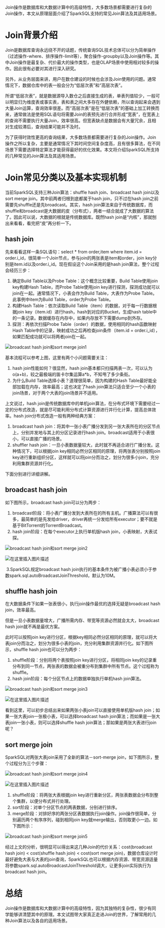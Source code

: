 Join操作是数据库和大数据计算中的高级特性，大多数场景都需要进行复杂的Join操作，本文从原理层面介绍了SparkSQL支持的常见Join算法及其适用场景。

# Join背景介绍

Join是数据库查询永远绕不开的话题，传统查询SQL技术总体可以分为简单操作（过滤操作-where、排序操作-limit等），聚合操作-groupby以及Join操作等。其中Join操作是最复杂、代价最大的操作类型，也是OLAP场景中使用相对较多的操作。因此很有必要对其进行深入研究。

另外，从业务层面来讲，用户在数仓建设的时候也会涉及Join使用的问题。通常情况下，数据仓库中的表一般会分为“低层次表”和“高层次表”。

所谓“低层次表”，就是数据源导入数仓之后直接生成的表，单表列值较少，一般可以明显归为维度表或事实表，表和表之间大多存在外健依赖，所以查询起来会遇到大量Join运算，查询效率很差。而“高层次表”是在“低层次表”的基础上加工转换而来，通常做法是使用SQL语句将需要Join的表预先进行合并形成“宽表”，在宽表上的查询不需要执行大量Join，效率很高。但宽表缺点是数据会有大量冗余，且相对生成较滞后，查询结果可能并不及时。

为了获得时效性更高的查询结果，大多数场景都需要进行复杂的Join操作。Join操作之所以复杂，主要是通常情况下其时间空间复杂度高，且有很多算法，在不同场景下需要选择特定算法才能获得最好的优化效果。本文将介绍SparkSQL所支持的几种常见的Join算法及其适用场景。

# Join常见分类以及基本实现机制

当前SparkSQL支持三种Join算法：shuffle hash join、broadcast hash join以及sort merge join。其中前两者归根到底都属于hash join，只不过在hash join之前需要先shuffle还是先broadcast。其实，hash join算法来自于传统数据库，而shuffle和broadcast是大数据的皮（分布式），两者一结合就成了大数据的算法了。因此可以说，大数据的根就是传统数据库。既然hash join是“内核”，那就刨出来看看，看完把“皮”再分析一下。

## hash join

先来看看这样一条SQL语句：select * from order,item where item.id = order.i_id，很简单一个Join节点，参与join的两张表是item和order，join key分别是item.id以及order.i_id。现在假设这个Join采用的是hash join算法，整个过程会经历三步：

1. 确定Build Table以及Probe Table：这个概念比较重要，Build Table使用join key构建Hash Table，而Probe Table使用join key进行探测，探测成功就可以join在一起。通常情况下，小表会作为Build Table，大表作为Probe Table。此事例中item为Build Table，order为Probe Table。
2. 构建Hash Table：依次读取Build Table（item）的数据，对于每一行数据根据join key（item.id）进行hash，hash到对应的Bucket，生成hash table中的一条记录。数据缓存在内存中，如果内存放不下需要dump到外存。
3. 探测：再依次扫描Probe Table（order）的数据，使用相同的hash函数映射Hash Table中的记录，映射成功之后再检查join条件（item.id = order.i_id），如果匹配成功就可以将两者join在一起。

![broadcast hash join和sort merge join1](https://res-static.hc-cdn.cn/fms/img/ff457c7ca7c11728770a10c21030b8c11603447822699.png)

基本流程可以参考上图，这里有两个小问题需要关注：

1. hash join性能如何？很显然，hash join基本都只扫描两表一次，可以认为o(a+b)，较之最极端的笛卡尔集运算a*b，不知甩了多少条街。
2. 为什么Build Table选择小表？道理很简单，因为构建的Hash Table最好能全部加载在内存，效率最高；这也决定了hash join算法只适合至少一个小表的join场景，对于两个大表的join场景并不适用。

上文说过，hash join是传统数据库中的单机join算法，在分布式环境下需要经过一定的分布式改造，就是尽可能利用分布式计算资源进行并行化计算，提高总体效率。hash join分布式改造一般有两种经典方案：







1. broadcast hash join：将其中一张小表广播分发到另一张大表所在的分区节点上，分别并发地与其上的分区记录进行hash join。broadcast适用于小表很小，可以直接广播的场景。
2. shuffler hash join：一旦小表数据量较大，此时就不再适合进行广播分发。这种情况下，可以根据join key相同必然分区相同的原理，将两张表分别按照join key进行重新组织分区，这样就可以将join分而治之，划分为很多小join，充分利用集群资源并行化。

下面分别进行详细讲解。

## broadcast hash join

如下图所示，broadcast hash join可以分为两步：

1. broadcast阶段：将小表广播分发到大表所在的所有主机。广播算法可以有很多，最简单的是先发给driver，driver再统一分发给所有executor；要不就是基于BitTorrent的TorrentBroadcast。
2. hash join阶段：在每个executor上执行单机版hash join，小表映射，大表试探。

![broadcast hash join和sort merge join2](https://res-static.hc-cdn.cn/fms/img/a0ffa9918653edf709c5b05b4e8502cf1603447822699.png)

![在这里插入图片描述](https://www.pianshen.com/images/234/d24a4988ffafaad1e78da41d0ea1c082.png)

​    3.SparkSQL规定broadcast hash join执行的基本条件为被广播小表必须小于参数spark.sql.autoBroadcastJoinThreshold，默认为10M。

## shuffle hash join

在大数据条件下如果一张表很小，执行join操作最优的选择无疑是broadcast hash join，效率最高。

但是一旦小表数据量增大，广播所需内存、带宽等资源必然就会太大，broadcast hash join就不再是最优方案。

此时可以按照join key进行分区，根据key相同必然分区相同的原理，就可以将大表join分而治之，划分为很多小表的join，充分利用集群资源并行化。如下图所示，shuffle hash join也可以分为两步：

1. shuffle阶段：分别将两个表按照join key进行分区，将相同join key的记录重分布到同一节点，两张表的数据会被重分布到集群中所有节点。这个过程称为shuffle。
2. hash join阶段：每个分区节点上的数据单独执行单机hash join算法。

![broadcast hash join和sort merge join3](https://res-static.hc-cdn.cn/fms/img/67c8fa0746a0a7694b49614e8e27aacc1603447822699.png)

![在这里插入图片描述](https://www.pianshen.com/images/897/1f64def696b75da43c2b1baac837b9c1.png)

看到这里，可以初步总结出来如果两张小表join可以直接使用单机版hash join；如果一张大表join一张极小表，可以选择broadcast hash join算法；而如果是一张大表join一张小表，则可以选择shuffle hash join算法；那如果是两张大表进行join呢？

## sort merge join

SparkSQL对两张大表join采用了全新的算法－sort-merge join，如下图所示，整个过程分为三个步骤：

![broadcast hash join和sort merge join4](https://res-static.hc-cdn.cn/fms/img/746a7ba985f3463e88f4c1fb4926829a1603447822699.png)

![在这里插入图片描述](https://www.pianshen.com/images/538/7ab21daa31169dc0d5cf8dd672f45a42.png)

1. shuffle阶段：将两张大表根据join key进行重新分区，两张表数据会分布到整个集群，以便分布式并行处理。
2. sort阶段：对单个分区节点的两表数据，分别进行排序。
3. merge阶段：对排好序的两张分区表数据执行join操作。join操作很简单，分别遍历两个有序序列，碰到相同join key就merge输出，否则取更小一边。如下图所示：

![broadcast hash join和sort merge join5](https://res-static.hc-cdn.cn/fms/img/463348bb680e9fbf6a81b5990b627a911603447822700.png)

经过上文的分析，很明显可以得出来这几种Join的代价关系：cost(broadcast hash join) < cost(shuffle hash join) < cost(sort merge join)，数据仓库设计时最好避免大表与大表的join查询，SparkSQL也可以根据内存资源、带宽资源适量将参数spark.sql.autoBroadcastJoinThreshold调大，让更多join实际执行为broadcast hash join。

# 总结

Join操作是数据库和大数据计算中的高级特性，因为其独特的复杂性，很少有同学能够讲清楚其中的原理。本文试图带大家真正走进Join的世界，了解常用的几种Join算法以及各自的适用场景。

